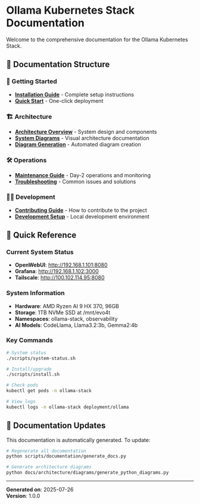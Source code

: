 # Ollama Kubernetes Stack Documentation

Welcome to the comprehensive documentation for the Ollama Kubernetes Stack.

## 📖 Documentation Structure

### 🚀 Getting Started
- **[Installation Guide](deployment/installation.md)** - Complete setup instructions
- **[Quick Start](../README.md#quick-start)** - One-click deployment

### 🏗️ Architecture  
- **[Architecture Overview](architecture/overview.md)** - System design and components
- **[System Diagrams](architecture/diagrams/mermaid/system_diagrams.md)** - Visual architecture documentation
- **[Diagram Generation](architecture/diagrams/)** - Automated diagram creation

### 🛠️ Operations
- **[Maintenance Guide](operations/maintenance.md)** - Day-2 operations and monitoring
- **[Troubleshooting](operations/troubleshooting.md)** - Common issues and solutions

### 👩‍💻 Development
- **[Contributing Guide](../CONTRIBUTING.md)** - How to contribute to the project
- **[Development Setup](development/setup.md)** - Local development environment

## 🎯 Quick Reference

### Current System Status
- **OpenWebUI**: http://192.168.1.101:8080
- **Grafana**: http://192.168.1.102:3000
- **Tailscale**: http://100.102.114.95:8080

### System Information
- **Hardware**: AMD Ryzen AI 9 HX 370, 96GB
- **Storage**: 1TB NVMe SSD at /mnt/evo4t
- **Namespaces**: ollama-stack, observability
- **AI Models**: CodeLlama, Llama3.2:3b, Gemma2:4b

### Key Commands
```bash
# System status
./scripts/system-status.sh

# Install/upgrade
./scripts/install.sh

# Check pods
kubectl get pods -n ollama-stack

# View logs
kubectl logs -n ollama-stack deployment/ollama
```

## 🔄 Documentation Updates

This documentation is automatically generated. To update:

```bash
# Regenerate all documentation
python scripts/documentation/generate_docs.py

# Generate architecture diagrams
python docs/architecture/diagrams/generate_python_diagrams.py
```

---

**Generated on**: 2025-07-26  
**Version**: 1.0.0
